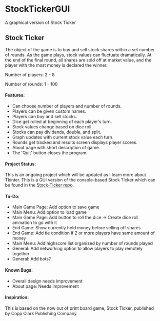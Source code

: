 # StockTickerGUI
A graphical version of Stock Ticker

## Stock Ticker

The object of the game is to buy and sell stock shares within a set number of rounds. As the game plays, stock values can fluctuate dramatically. At the end of the final round, all shares are sold off at market value, and the player with the most money is declared the winner.

Number of players: 2 - 8

Number of rounds: 1 - 100

#### Features:

* Can choose number of players and number of rounds.
* Players can be given custom names.
* Players can buy and sell stocks.
* Dice get rolled at beginning of each player's turn.
* Stock values change based on dice roll.
* Stocks can pay dividends, double, and split.
* Graph updates with current stock value each turn.
* Rounds get tracked and results screen displays player scores.
* About page with short description of game.
* The 'Quit' button closes the program.

#### Project Status:

This is an ongoing project which will be updated as I learn more about Tkinter.
This is a GUI version of the console-based Stock Ticker which can be found in the [Stock-Ticker repo](https://github.com/ZacharyKeatings/Stock-Ticker).

#### To-Do:

* Main Game Page: Add option to save game
* Main Menu: Add option to load game
* Main Game Page: Add button to roll the dice -> Create dice roll animation to go with it
* End Game: Show currently held money before selling off shares
* End Game: Add tie condition if 2 or more players have same amount of money
* Main Menu: Add highscore list organized by number of rounds played
* General: Add networking option to allow players to play remotely together
* General: Add bots?

#### Known Bugs:

* Overall design needs improvement
* About page: Needs improvement

#### Inspiration:

This is based on the now out of print board game, Stock Ticker, published by Copp Clark Publishing Company.
